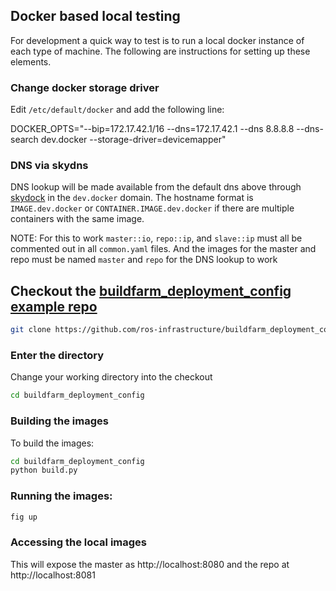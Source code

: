 ## Docker based local testing

For development a quick way to test is to run a local docker instance of each type of machine.
The following are instructions for setting up these elements.

### Change docker storage driver

Edit `/etc/default/docker` and add the following line:

DOCKER_OPTS="--bip=172.17.42.1/16 --dns=172.17.42.1 --dns 8.8.8.8 --dns-search dev.docker --storage-driver=devicemapper"

### DNS via skydns

DNS lookup will be made available from the default dns above through [skydock](https://github.com/crosbymichael/skydock) in the `dev.docker` domain.
The hostname format is `IMAGE.dev.docker` or `CONTAINER.IMAGE.dev.docker` if there are multiple containers with the same image.

NOTE: For this to work `master::io`, `repo::ip`, and `slave::ip` must all be commented out in all `common.yaml` files.
And the images for the master and repo must be named `master` and `repo` for the DNS lookup to work



## Checkout the [buildfarm_deployment_config example repo](https://github.com/ros-infrastructure/buildfarm_deployment_config)

```bash
git clone https://github.com/ros-infrastructure/buildfarm_deployment_config.git
```

### Enter the directory

Change your working directory into the checkout

```bash
cd buildfarm_deployment_config
```

### Building the images

To build the images:

```bash
cd buildfarm_deployment_config
python build.py
```

### Running the images:
```bash
fig up
```

### Accessing the local images

This will expose the master as http://localhost:8080 and the repo at http://localhost:8081
